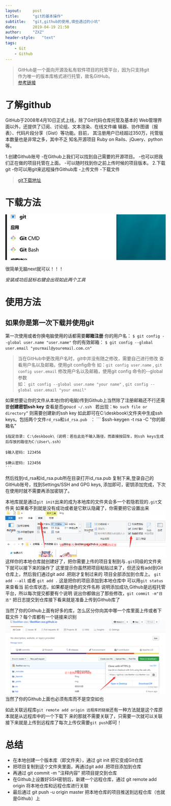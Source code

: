 ```yaml
---
layout:     post
title:      "git的基本操作"
subtitle:   "git,github的使用,填些遇过的小坑"
date:       2019-04-19 21:50
author:     "ZXZ"
header-style:   "text"
tags:
    - Git
    - Github
---
```


>GitHub是一个面向开源及私有软件项目的托管平台，因为只支持git<br>
>作为唯一的版本库格式进行托管，故名GitHub。<br>
>[参考链接](https://www.cnblogs.com/sdcs/p/8270029.html)

了解github
==========

   GitHub于2008年4月10日正式上线，除了Git代码仓库托管及基本的 
Web管理界面以外，还提供了订阅、讨论组、文本渲染、在线文件编
辑器、协作图谱（报表）、代码片段分享（Gist）等功能。目前，
其注册用户已经超过350万，托管版本数量也是非常之多，其中不乏
知名开源项目 Ruby on Rails、jQuery、python 等。  



1.创建Github账号
    -在Github上我们可以找到自己需要的开源项目。
    -也可以把我们正在做的项目托管在上面。
    -可以随时找到你之前上传时候的项目版本。
2.下载git
    -你可以用git来远程操作Github库
    -上传文件
    -下载文件



>[git下载地址](https://git-scm.com/)



下载方法
=================



![img](/img/gitdown.png)

很简单无脑next就可以！！！

*安装成功后鼠标右键会出现如此两个工具*



使用方法
========
如果你是第一次下载并使用git
--------------------------


第一次使用或者你换电脑使用的话都需要**邮箱注册**
    你的用户名：
    `$ git config --global user.name "user.name"`
    你的有效邮箱：
    `$ git config --global user.email "yourmail@youremail.com.cn"`
>当在GitHub中更改用户名时，git中并没有随之修改，需要自己进行修改
>查看用户名以及邮箱，使用git config命令 如：`git config user.name` , `git config user.email`
>修改用户名以及邮箱，使用git config 命令的--global参数  
>如： `git config --global user.name "your name"` , `git config --global user.email "your email"`


如果想要让你的文件从本地(你的电脑)传到Github上当然除了注册邮箱还不行还需要**创建密钥ssh key**
    查看是否gou`cd ~/.ssh ` 若出现：`No such file or directory”` 则需要创建新的ssh key
    如此即可在C:\deskbook\文件夹中生成ssh keys。包括两个文件`rd_rsa`和`id_rsa.pub ` ：
    ```
    $ssh-keygen -t rsa -C "你的邮箱名"

    $指定目录: C:\deskbook\（说明：若在此处不输入路径，而直接按回车，则ssh keys生成后存放的路径为C:\User\.ssh）

    $输入密码: 123456

    $确认密码: 123456
    ```
然后找到rd_rsa和id_rsa.pub所在目录打开id_rsa.pub 复制下来,登录自己的GitHub账号，找到Settings/SSH and GPG keys,
添加即可，密钥添加完成，下次在使用时就不需要再添加密钥了。

本地库就是通过`git init`出来的成为本地库的文件夹会多一个若隐若现的`.git`文件夹
如果看不到就是没有成功或者是它默认隐藏了，你需要把它设置出来
![img](/img/github-01.png)
这样你的本地仓库就创建好了，把你需要上传的项目复制到与`.git`同级的文件夹下就可以接下来的操作了
这里提示你虽然把项目粘贴过来了，但还没有add到Git仓库上，然后我们通过git add .把刚才复制过来的
项目全部添加到仓库上。
`git add --all` 或者 `git add .` 这是把你的项目添加到本地仓库中 可以用`git status`来查看当
前仓库状态，如果都是绿色的文件名称 说明添加成功,Github是远程托管平台，所以每次提交都要有个说明
说出你都做出了那些修改，`git commit -m"日志"` 把日志提交到仓库接下看来就是准备上传到Github库了

当然了你的Github上面有好多的库，怎么区分你向其中哪一个库里面上传或者下载文件？每个库都有一个链接来识别
![img](/img/github-push.png)
当然了你的Github上面也必须有库而不是空空如也

如此关联远程库`git remote add origin 远程库的链接`还有一种方法就是这个库原本就是从远程库中的一个下载下
来的那就不需要关联了，只需要一次就可以关联
接下来就是上传到远程库了每次上传仅需要`git push`即可！


总结
=======


<ul>
    <li>在本地创建一个版本库（即文件夹），通过 git init 把它变成Git仓库</li>
    <li>把项目复制到这个文件夹里面，再通过git add .把项目添加到仓库</li>
    <li>再通过 git commit -m "注释内容" 把项目提交到仓库</li>
    <li>在Github上设置好SSH密钥后，新建一个远程仓库，通过 git remote add origin 将本地仓库和远程仓库进行关联</li>
    <li>最后通过 git push -u origin master 把本地仓库的项目推送到远程仓库（也就是Github）上</li>
</ul>
